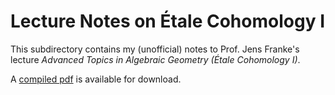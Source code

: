 # Lecture Notes on Étale Cohomology I

This subdirectory contains my (unofficial) notes to Prof. Jens Franke's lecture *Advanced Topics in Algebraic Geometry (Étale Cohomology I)*.

A [compiled pdf][1] is available for download.

[1]: https://florianadler.github.io/AlgebraBonn/EtaleI.pdf
